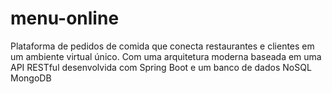 # menu-online
Plataforma de pedidos de comida que conecta restaurantes e clientes em um ambiente virtual único. Com uma arquitetura moderna baseada em uma API RESTful desenvolvida com Spring Boot e um banco de dados NoSQL MongoDB
